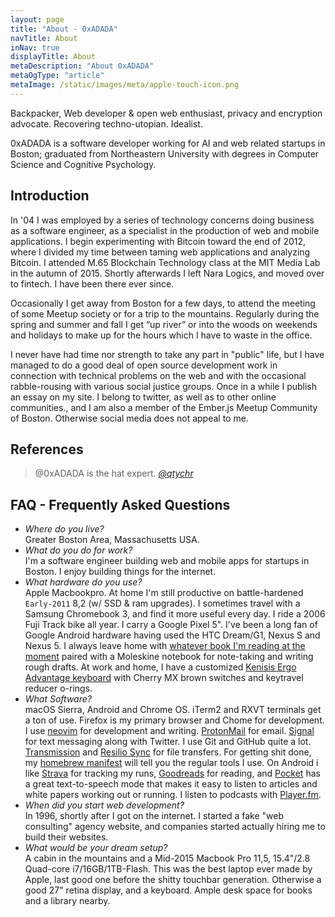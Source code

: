 ```yaml
---
layout: page
title: "About - 0xADADA"
navTitle: About
inNav: true
displayTitle: About
metaDescription: "About 0xADADA"
metaOgType: "article"
metaImage: /static/images/meta/apple-touch-icon.png
---
```


Backpacker, Web developer & open web enthusiast, privacy and encryption
advocate. Recovering techno-utopian. Idealist.

0xADADA is a software developer working for AI and web related startups in
Boston; graduated from Northeastern University with degrees in Computer Science
and Cognitive Psychology. 

## Introduction

In '04 I was employed by a series of technology concerns doing business as a
software engineer, as a specialist in the production of web and mobile applications.
I begin experimenting with Bitcoin toward the end of 2012, where I divided my
time between taming web applications and analyzing Bitcoin. I attended M.65 Blockchain
Technology class at the MIT Media Lab in the autumn of 2015. Shortly afterwards I left Nara
Logics, and moved over to fintech. I have been there ever since.

Occasionally I get away from Boston for a few days, to attend the meeting of some
Meetup society or for a trip to the mountains. Regularly during the spring and
summer and fall I get “up river” or into the woods on weekends and holidays to
make up for the hours which I have to waste in the office.

I never have had time nor strength to take any part in "public" life, but I have
managed to do a good deal of open source development work in connection with
technical problems on the web and with the occasional rabble-rousing with various
social justice groups. Once in a while I publish an essay on my site. I belong
to twitter, as well as to other online communities., and I am also a
member of the Ember.js Meetup Community of Boston. Otherwise social media does not
appeal to me.


## References

> @0xADADA is the hat expert. 
> <cite>[@qtychr](https://twitter.com/qtychr/status/756121223302635520)</cite>


## FAQ - Frequently Asked Questions

* *Where do you live?*<br>
Greater Boston Area, Massachusetts USA.
* *What do you do for work?*<br>
I'm a software engineer building web and mobile apps for startups
in Boston. I enjoy building things for the internet.
* *What hardware do you use?*<br>
Apple Macbookpro. At home I'm still productive on battle-hardened `Early-2011` 8,2
(w/ SSD & ram upgrades). I sometimes travel with a Samsung Chromebook 3, and find
it more useful every day.
I ride a 2006 Fuji Track bike all year. I carry a Google Pixel 5". I've been a long
fan of Google Android hardware having used the HTC Dream/G1, Nexus S and Nexus 5. 
I always leave home with [whatever book
I'm reading at the moment](https://www.goodreads.com/review/list/60524683-0xadada?shelf=currently-reading)
paired with a Moleskine notebook for note-taking and writing rough drafts. At
work and home, I have a customized 
[Kenisis Ergo Advantage keyboard](https://www.kinesis-ergo.com/shop/advantage-for-pc-mac/)
with Cherry MX brown switches and keytravel
reducer o-rings.<br>
* *What Software?*<br>
macOS Sierra, Android and Chrome OS. iTerm2 and RXVT terminals get a ton of
use. Firefox is my primary browser and Chome for development. I use
[neovim](https://github.com/neovim/neovim) for development and writing.
[ProtonMail](https://protonmail.com/) for email.
[Signal](https://play.google.com/store/apps/details?id=org.thoughtcrime.securesms)
 for text messaging along with Twitter. I use Git and GitHub quite a lot.
[Transmission](https://transmissionbt.com/) and
[Resilio Sync](https://www.resilio.com/) for file transfers.
For getting shit done, my
[homebrew manifest](https://github.com/0xadada/dotfiles/blob/master/brew.sh#L27)
will tell you the regular tools I use. On Android i like 
[Strava](https://www.strava.com/) for tracking my runs,
[Goodreads](https://www.goodreads.com) for reading, and
[Pocket](https://getpocket.com) has a great text-to-speech mode that makes it easy
to listen to articles and white papers working out or running. I listen to podcasts with
[Player.fm](https://player.fm).
* *When did you start web development?*<br>
In 1996, shortly after I got on the internet. I started a fake
"web consulting" agency website, and companies started actually hiring me to build
their websites.
* *What would be your dream setup?*<br>
A cabin in the mountains and a Mid-2015 Macbook Pro 11,5, 15.4"/2.8 Quad-core
i7/16GB/1TB-Flash. This was the best laptop ever made by Apple, last good one 
before the shitty touchbar generation. Otherwise
a good 27" retina display, and a keyboard. Ample desk space for books and a library
nearby.
